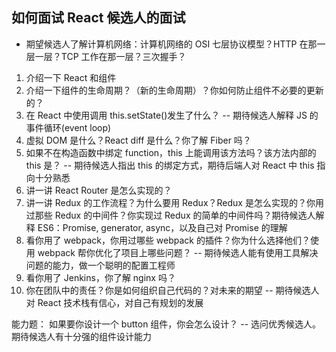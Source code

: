 ## 如何面试 React 候选人的面试

- 期望候选人了解计算机网络：计算机网络的 OSI 七层协议模型？HTTP 在那一层一层？TCP 工作在那一层？三次握手？

1. 介绍一下 React 和组件
2. 介绍一下组件的生命周期？（新的生命周期）？你如何防止组件不必要的更新的？
3. 在 React 中使用调用 this.setState()发生了什么？ -- 期待候选人解释 JS 的事件循环(event loop)
4. 虚拟 DOM 是什么？React diff 是什么？你了解 Fiber 吗？
5. 如果不在构造函数中绑定 function，this 上能调用该方法吗？该方法内部的 this 是？ -- 期待候选人指出 this 的绑定方式，期待后端人对 React 中 this 指向十分熟悉
6. 讲一讲 React Router 是怎么实现的？
7. 讲一讲 Redux 的工作流程？为什么要用 Redux？Redux 是怎么实现的？你用过那些 Redux 的中间件？你实现过 Redux 的简单的中间件吗？期待候选人解释 ES6：Promise, generator, async，以及自己对 Promise 的理解
8. 看你用了 webpack，你用过哪些 webpack 的插件？你为什么选择他们？使用 webpack 帮你优化了项目上哪些问题？ -- 期待候选人能有使用工具解决问题的能力，做一个聪明的配置工程师
9. 看你用了 Jenkins，你了解 nginx 吗？
10. 你在团队中的责任？你是如何组织自己代码的？对未来的期望 -- 期待候选人对 React 技术栈有信心，对自己有规划的发展

能力题：
如果要你设计一个 button 组件，你会怎么设计？ -- 选问优秀候选人。期待候选人有十分强的组件设计能力
